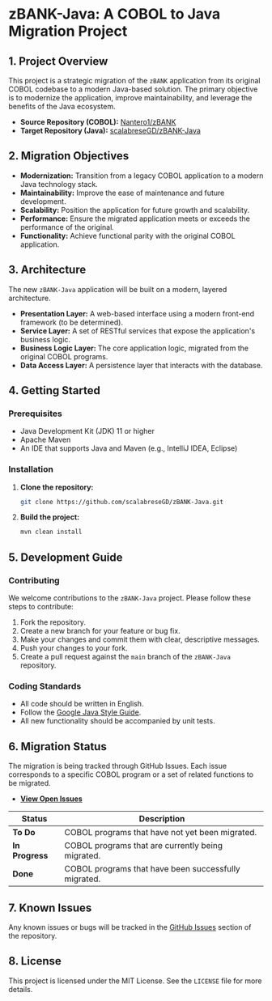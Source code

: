
# zBANK-Java: A COBOL to Java Migration Project

## 1. Project Overview

This project is a strategic migration of the `zBANK` application from its original COBOL codebase to a modern Java-based solution. The primary objective is to modernize the application, improve maintainability, and leverage the benefits of the Java ecosystem.

- **Source Repository (COBOL):** [Nantero1/zBANK](https://github.com/Nantero1/zBANK)
- **Target Repository (Java):** [scalabreseGD/zBANK-Java](https://github.com/scalabreseGD/zBANK-Java)

## 2. Migration Objectives

- **Modernization:** Transition from a legacy COBOL application to a modern Java technology stack.
- **Maintainability:** Improve the ease of maintenance and future development.
- **Scalability:** Position the application for future growth and scalability.
- **Performance:** Ensure the migrated application meets or exceeds the performance of the original.
- **Functionality:** Achieve functional parity with the original COBOL application.

## 3. Architecture

The new `zBANK-Java` application will be built on a modern, layered architecture.

- **Presentation Layer:** A web-based interface using a modern front-end framework (to be determined).
- **Service Layer:** A set of RESTful services that expose the application's business logic.
- **Business Logic Layer:** The core application logic, migrated from the original COBOL programs.
- **Data Access Layer:** A persistence layer that interacts with the database.

## 4. Getting Started

### Prerequisites

- Java Development Kit (JDK) 11 or higher
- Apache Maven
- An IDE that supports Java and Maven (e.g., IntelliJ IDEA, Eclipse)

### Installation

1.  **Clone the repository:**
    ```bash
    git clone https://github.com/scalabreseGD/zBANK-Java.git
    ```
2.  **Build the project:**
    ```bash
    mvn clean install
    ```

## 5. Development Guide

### Contributing

We welcome contributions to the `zBANK-Java` project. Please follow these steps to contribute:

1.  Fork the repository.
2.  Create a new branch for your feature or bug fix.
3.  Make your changes and commit them with clear, descriptive messages.
4.  Push your changes to your fork.
5.  Create a pull request against the `main` branch of the `zBANK-Java` repository.

### Coding Standards

- All code should be written in English.
- Follow the [Google Java Style Guide](https://google.github.io/styleguide/javaguide.html).
- All new functionality should be accompanied by unit tests.

## 6. Migration Status

The migration is being tracked through GitHub Issues. Each issue corresponds to a specific COBOL program or a set of related functions to be migrated.

- **[View Open Issues](https://github.com/scalabreseGD/zBANK-Java/issues)**

| Status      | Description                                     |
| ----------- | ----------------------------------------------- |
| **To Do**   | COBOL programs that have not yet been migrated. |
| **In Progress** | COBOL programs that are currently being migrated. |
| **Done**      | COBOL programs that have been successfully migrated. |

## 7. Known Issues

Any known issues or bugs will be tracked in the [GitHub Issues](https://github.com/scalabreseGD/zBANK-Java/issues) section of the repository.

## 8. License

This project is licensed under the MIT License. See the `LICENSE` file for more details.

